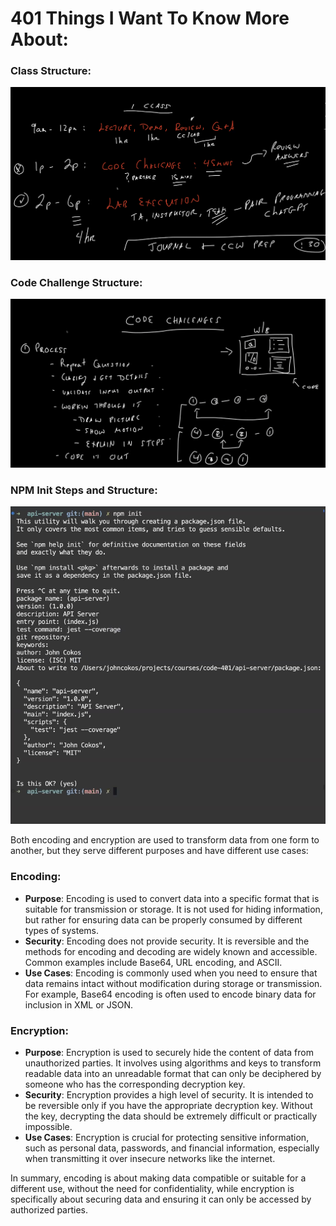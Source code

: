 # 401 Things I Want To Know More About:

### Class Structure:
![Class Structure](../images/Class%20Schedule.png)
### Code Challenge Structure:
![Code Challenge Structure](../images/Code%20Challenge.png)
### NPM Init Steps and Structure:
![NPM Init](../images/npmInit.png)

Both encoding and encryption are used to transform data from one form to another, but they serve different purposes and have different use cases:

### Encoding:
- **Purpose**: Encoding is used to convert data into a specific format that is suitable for transmission or storage. It is not used for hiding information, but rather for ensuring data can be properly consumed by different types of systems.
- **Security**: Encoding does not provide security. It is reversible and the methods for encoding and decoding are widely known and accessible. Common examples include Base64, URL encoding, and ASCII.
- **Use Cases**: Encoding is commonly used when you need to ensure that data remains intact without modification during storage or transmission. For example, Base64 encoding is often used to encode binary data for inclusion in XML or JSON.

### Encryption:
- **Purpose**: Encryption is used to securely hide the content of data from unauthorized parties. It involves using algorithms and keys to transform readable data into an unreadable format that can only be deciphered by someone who has the corresponding decryption key.
- **Security**: Encryption provides a high level of security. It is intended to be reversible only if you have the appropriate decryption key. Without the key, decrypting the data should be extremely difficult or practically impossible.
- **Use Cases**: Encryption is crucial for protecting sensitive information, such as personal data, passwords, and financial information, especially when transmitting it over insecure networks like the internet.

In summary, encoding is about making data compatible or suitable for a different use, without the need for confidentiality, while encryption is specifically about securing data and ensuring it can only be accessed by authorized parties.

